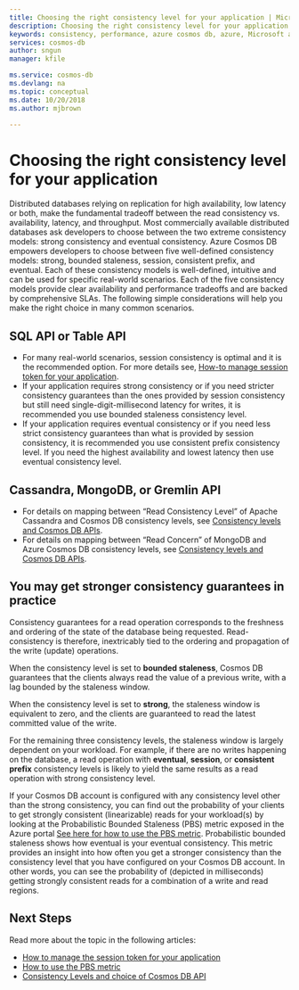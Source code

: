 ```yaml
---
title: Choosing the right consistency level for your application | Microsoft Docs
description: Choosing the right consistency level for your application in Azure Cosmos DB.
keywords: consistency, performance, azure cosmos db, azure, Microsoft azure
services: cosmos-db
author: sngun
manager: kfile

ms.service: cosmos-db
ms.devlang: na
ms.topic: conceptual
ms.date: 10/20/2018
ms.author: mjbrown

---
```


# Choosing the right consistency level for your application

Distributed databases relying on replication for high availability, low latency or both, make the fundamental tradeoff between the read consistency vs. availability, latency, and throughput. Most commercially available distributed databases ask developers to choose between the two extreme consistency models: strong consistency and eventual consistency. Azure Cosmos DB empowers developers to choose between five well-defined consistency models: strong, bounded staleness, session, consistent prefix, and eventual. Each of these consistency models is well-defined, intuitive and can be used for specific real-world scenarios. Each of the five consistency models provide clear availability and performance tradeoffs and are backed by comprehensive SLAs. The following simple considerations will help you make the right choice in many common scenarios.

## SQL API or Table API

- For many real-world scenarios, session consistency is optimal and it is the recommended option. For more details see, [How-to manage session token for your application](how-to-manage-consistency.md).
- If your application requires strong consistency or if you need stricter consistency guarantees than the ones provided by session consistency but still need single-digit-millisecond latency for writes, it is recommended you use bounded staleness consistency level.  
- If your application requires eventual consistency or if you need less strict consistency guarantees than what is provided by session consistency, it is recommended you use consistent prefix consistency level. If you need the highest availability and lowest latency then use eventual consistency level.

## Cassandra, MongoDB, or Gremlin API

- For details on mapping between “Read Consistency Level” of Apache Cassandra and Cosmos DB consistency levels, see [Consistency levels and Cosmos DB APIs](consistency-levels-across-apis.md#cassandra-mapping).
- For details on mapping between “Read Concern” of MongoDB and Azure Cosmos DB consistency levels, see [Consistency levels and Cosmos DB APIs](consistency-levels-across-apis.md#mongo-mapping).

## You may get stronger consistency guarantees in practice

Consistency guarantees for a read operation corresponds to the freshness and ordering of the state of the database being requested. Read-consistency is therefore, inextricably tied to the ordering and propagation of the write (update) operations.  

When the consistency level is set to **bounded staleness**, Cosmos DB guarantees that the clients always read the value of a previous write, with a lag bounded by the staleness window.

When the consistency level is set to **strong**, the staleness window is equivalent to zero, and the clients are guaranteed to read the latest committed value of the write.

For the remaining three consistency levels, the staleness window is largely dependent on your workload. For example, if there are no writes happening on the database, a read operation with **eventual**, **session**, or **consistent prefix** consistency levels is likely to yield the same results as a read operation with strong consistency level.

If your Cosmos DB account is configured with any consistency level other than the strong consistency, you can find out the probability of your clients to get strongly consistent (linearizable) reads for your workload(s) by looking at the Probabilistic Bounded Staleness (PBS) metric exposed in the Azure portal [See here for how to use the PBS metric](tbd.md). Probabilistic bounded staleness shows how eventual is your eventual consistency. This metric provides an insight into how often you get a stronger consistency than the consistency level that you have configured on your Cosmos DB account. In other words, you can see the probability of (depicted in milliseconds) getting strongly consistent reads for a combination of a write and read regions.

## Next Steps

Read more about the topic in the following articles:

- [How to manage the session token for your application](how-to-manage-consistency.md)
- [How to use the PBS metric](tbd.md)
- [Consistency Levels and choice of Cosmos DB API](consistency-levels-across-apis.md)

